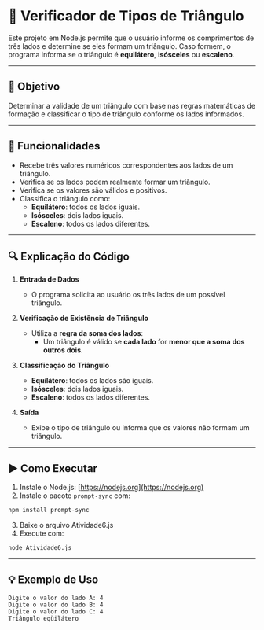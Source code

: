 # 🔺 Verificador de Tipos de Triângulo

Este projeto em Node.js permite que o usuário informe os comprimentos de três lados e determine se eles formam um triângulo. Caso formem, o programa informa se o triângulo é **equilátero**, **isósceles** ou **escaleno**.

---

## 🎯 Objetivo

Determinar a validade de um triângulo com base nas regras matemáticas de formação e classificar o tipo de triângulo conforme os lados informados.

---

## 🧩 Funcionalidades

- Recebe três valores numéricos correspondentes aos lados de um triângulo.
- Verifica se os lados podem realmente formar um triângulo.
- Verifica se os valores são válidos e positivos.
- Classifica o triângulo como:
  - **Equilátero**: todos os lados iguais.
  - **Isósceles**: dois lados iguais.
  - **Escaleno**: todos os lados diferentes.

---

## 🔍 Explicação do Código

1. **Entrada de Dados**
   - O programa solicita ao usuário os três lados de um possível triângulo.

2. **Verificação de Existência de Triângulo**
   - Utiliza a **regra da soma dos lados**:
     - Um triângulo é válido se **cada lado** for **menor que a soma dos outros dois**.

3. **Classificação do Triângulo**
   - **Equilátero**: todos os lados são iguais.
   - **Isósceles**: dois lados iguais.
   - **Escaleno**: todos os lados diferentes.

4. **Saída**
   - Exibe o tipo de triângulo ou informa que os valores não formam um triângulo.

---

## ▶️ Como Executar

1. Instale o Node.js: [https://nodejs.org](https://nodejs.org)
2. Instale o pacote `prompt-sync` com:

```bash
npm install prompt-sync
```

3. Baixe o arquivo Atividade6.js
4. Execute com:

```bash
node Atividade6.js
```

---

## 💡 Exemplo de Uso

```
Digite o valor do lado A: 4
Digite o valor do lado B: 4
Digite o valor do lado C: 4
Triângulo eqüilátero
```